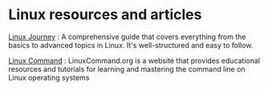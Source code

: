 # Linux resources and articles

[Linux Journey](https://linuxjourney.com/)
: A comprehensive guide that covers everything from the basics to advanced topics in Linux. It's well-structured and easy to follow.


[Linux Command](https://linuxcommand.org/)
:  LinuxCommand.org is a website that provides educational resources and tutorials for learning and mastering the command line on Linux operating systems

